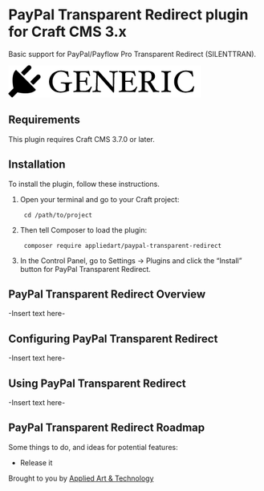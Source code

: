 # PayPal Transparent Redirect plugin for Craft CMS 3.x

Basic support for PayPal/Payflow Pro Transparent Redirect (SILENTTRAN).

![Screenshot](resources/img/plugin-logo.png)

## Requirements

This plugin requires Craft CMS 3.7.0 or later.

## Installation

To install the plugin, follow these instructions.

1. Open your terminal and go to your Craft project:

        cd /path/to/project

2. Then tell Composer to load the plugin:

        composer require appliedart/paypal-transparent-redirect

3. In the Control Panel, go to Settings → Plugins and click the “Install” button for PayPal Transparent Redirect.

## PayPal Transparent Redirect Overview

-Insert text here-

## Configuring PayPal Transparent Redirect

-Insert text here-

## Using PayPal Transparent Redirect

-Insert text here-

## PayPal Transparent Redirect Roadmap

Some things to do, and ideas for potential features:

* Release it

Brought to you by [Applied Art & Technology](https://www.appliedart.com)
